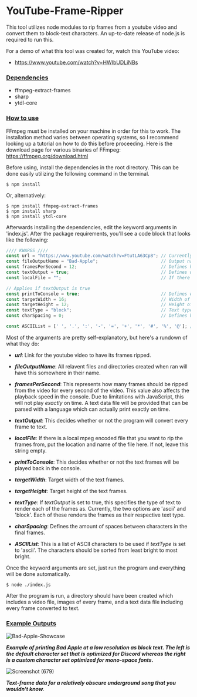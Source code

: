 # YouTube-Frame-Ripper
This tool utilizes node modules to rip frames from a youtube video and convert them to block-text characters. An up-to-date release of node.js is required to run this.

For a demo of what this tool was created for, watch this YouTube video:
- https://www.youtube.com/watch?v=HWIbUDLiNBs

### <ins>Dependencies</ins>
- ffmpeg-extract-frames
- sharp
- ytdl-core

### <ins>How to use</ins>
FFmpeg must be installed on your machine in order for this to work. The installation method varies between operating systems, so I recommend looking up a tutorial on how to do this before proceeding. Here is the download page for various binaries of FFmpeg: https://ffmpeg.org/download.html

Before using, install the dependencies in the root directory. This can be done easily utilizing the following command in the terminal.

```shell
$ npm install
```
Or, alternatively:
```shell
$ npm install ffmpeg-extract-frames
$ npm install sharp
$ npm install ytdl-core
```

Afterwards installing the dependencies, edit the keyword arguments in 'index.js'. After the package requirements, you'll see a code block that looks like the following:

```javascript
//// KWARGS ////
const url = "https://www.youtube.com/watch?v=FtutLA63Cp8"; // Currently only works with youtube links.
const fileOutputName = "Bad-Apple";                        // Output name to be appended to all relevant file names.
const framesPerSecond = 12;                                // Defines how many frames should be converted per second of the video. Enter 0 to be the fps of the video.
const textOutput = true;                                   // Defines whether frames will be converted to text.
const localFile = "";                                      // If there is a local file that you want to extract the frames from, type its location here. Otherwise, leave this string blank. 

// Applies if textOutput is true
const printToConsole = true;                               // Defines whether or not the text frames will be printed to the console.This will playback the text frames at a speed as close to the given frames per second as possible.
const targetWidth = 16;                                    // Width of final frame.
const targetHeight = 12;                                   // Height of final frame.
const textType = "block";                                  // Text type to convert the frames to. Current options are 'block' | 'ascii'
const charSpacing = 0;                                     // Defines how far apart characters should be from each other horizontally with spaces.

const ASCIIList = [' ', '.', ':', '-', '=', '+', '*', '#', '%', '@']; // List of ASCII characters sorted by least to greatest brightness. Works best if there is a relatively smooth gradient.
```

Most of the arguments are pretty self-explanatory, but here's a rundown of what they do:
* ***url***: Link for the youtube video to have its frames ripped.

* ***fileOutputName***: All relavent files and directories created when ran will have this somewhere in their name.

* ***framesPerSecond***: This represents how many frames should be ripped from the video for every second of the video. This value also affects the playback speed in the console. Due to limitations with JavaScript, this will not play *exactly* on time. A text data file will be provided that can be parsed with a language which can actually print exactly on time.

* ***textOutput***: This decides whether or not the program will convert every frame to text.

* ***localFile***: If there is a local mpeg encoded file that you want to rip the frames from, put the location and name of the file here. If not, leave this string empty.

* ***printToConsole***: This decides whether or not the text frames will be played back in the console.

* ***targetWidth***: Target width of the text frames.

* ***targetHeight***: Target height of the text frames.

* ***textType***: If *textOutput* is set to true, this specifies the type of text to render each of the frames as. Currently, the two options are 'ascii' and 'block'. Each of these renders the frames as their respective text type.

* ***charSpacing***: Defines the amount of spaces between characters in the final frames.

* ***ASCIIList***: This is a list of ASCII characters to be used if *textType* is set to 'ascii'. The characters should be sorted from least bright to most bright. 

Once the keyword arguments are set, just run the program and everything will be done automatically. 

```shell
$ node ./index.js
```

After the program is run, a directory should have been created which includes a video file, images of every frame, and a text data file including every frame converted to text.

### <ins>Example Outputs</ins>

![Bad-Apple-Showcase](https://user-images.githubusercontent.com/98664830/204220301-b1ea1ee9-b327-4dbf-973a-0b775492f9ff.gif)

***Example of printing Bad Apple at a low resolution as block text. The left is the default character set that is optimized for Discord whereas the right is a custom character set optimized for mono-space fonts.***



![Screenshot (679)](https://user-images.githubusercontent.com/98664830/204209460-f3eb8cd1-8d70-4f1f-acd6-b7abd35b5814.png)

***Text-frame data for a relatively obscure underground song that you wouldn't know.***
